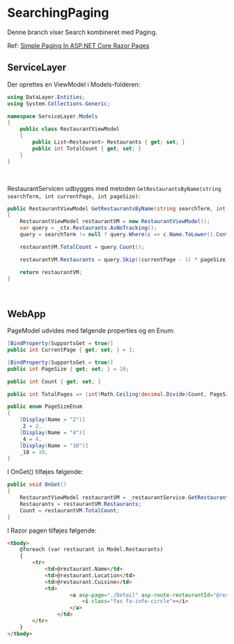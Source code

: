 ﻿# SearchingPaging
Denne branch viser Search kombineret med Paging.

Ref: [Simple Paging In ASP.NET Core Razor Pages](https://www.mikesdotnetting.com/article/328/simple-paging-in-asp-net-core-razor-pages)

## ServiceLayer

Der oprettes en ViewModel i Models-folderen:

```csharp
using DataLayer.Entities;
using System.Collections.Generic;

namespace ServiceLayer.Models
{
    public class RestaurantViewModel
    {
        public List<Restaurant> Restaurants { get; set; }
        public int TotalCount { get; set; }
    }
}
```

&nbsp;

RestaurantServicen udbygges med metoden `GetRestaurantsByName(string searchTerm, int currentPage, int pageSize)`:

```csharp
public RestaurantViewModel GetRestaurantsByName(string searchTerm, int currentPage, int pageSize)
{
    RestaurantViewModel restaurantVM = new RestaurantViewModel();
    var query = _ctx.Restaurants.AsNoTracking();
    query = searchTerm != null ? query.Where(c => c.Name.ToLower().Contains(searchTerm.ToLower())).OrderBy(r => r.Name) : query;

    restaurantVM.TotalCount = query.Count();

    restaurantVM.Restaurants = query.Skip((currentPage - 1) * pageSize).Take(pageSize).ToList();

    return restaurantVM;
}
```

&nbsp;

## WebApp

PageModel udvides med følgende properties og en Enum:

```csharp
[BindProperty(SupportsGet = true)]
public int CurrentPage { get; set; } = 1;

[BindProperty(SupportsGet = true)]
public int PageSize { get; set; } = 10;

public int Count { get; set; }

public int TotalPages => (int)Math.Ceiling(decimal.Divide(Count, PageSize));

public enum PageSizeEnum
{
    [Display(Name = "2")]
    _2 = 2,
    [Display(Name = "4")]
    _4 = 4,
    [Display(Name = "10")]
    _10 = 10,
}
```

I OnGet() tilføjes følgende:

```csharp
public void OnGet()
{
    RestaurantViewModel restaurantVM = _restaurantService.GetRestaurantsByName(SearchTerm, CurrentPage, PageSize);
    Restaurants = restaurantVM.Restaurants;
    Count = restaurantVM.TotalCount;
}
```

I Razor pagen tilføjes følgende:

```html
<tbody>
    @foreach (var restaurant in Model.Restaurants)
    {
        <tr>
            <td>@restaurant.Name</td>
            <td>@restaurant.Location</td>
            <td>@restaurant.Cuisine</td>
            <td>
                    <a asp-page="./Detail" asp-route-restaurantId="@restaurant.Id">
                        <i class="fas fa-info-circle"></i>
                    </a>
                </td>
        </tr>
    }
</tbody>
```



